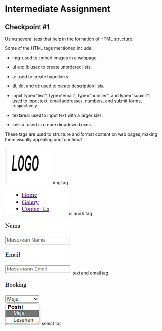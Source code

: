 
# Intermediate Assignment

## Checkpoint #1 

Using several tags that help in the formation of HTML structure.

Some of the HTML tags mentioned include:

- img: used to embed images in a webpage.

- ul and li: used to create unordered lists.

- a: used to create hyperlinks.

- dl, dd, and dt: used to create description lists.

- input type="text", type="email", type="number", and type="submit": used to input text, email addresses, numbers, and submit forms, respectively.

- textarea: used to input text with a larger size.

- select: used to create dropdown boxes.

These tags are used to structure and format content on web pages, making them visually appealing and functional

![gambar](tagimg.png) img tag

![gambar](tagulli.png) ul and li tag

![gambar](tagtextemail.png) text and email tag

![gambar](tagdropbox.png) select tag
